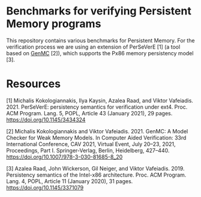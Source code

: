 # Benchmarks for verifying Persistent Memory programs

This repository contains various benchmarks for Persistent Memory. For the verification process we are using an extension of PerSeVerE [1] (a tool based on [GenMC](https://github.com/MPI-SWS/genmc) [2]), which supports the Px86 memory persistency model [3].

# Resources

[1] Michalis Kokologiannakis, Ilya Kaysin, Azalea Raad, and Viktor Vafeiadis. 2021. PerSeVerE: persistency semantics for verification under ext4. Proc. ACM Program. Lang. 5, POPL, Article 43 (January 2021), 29 pages. https://doi.org/10.1145/3434324

[2] Michalis Kokologiannakis and Viktor Vafeiadis. 2021. GenMC: A Model Checker for Weak Memory Models. In Computer Aided Verification: 33rd International Conference, CAV 2021, Virtual Event, July 20–23, 2021, Proceedings, Part I. Springer-Verlag, Berlin, Heidelberg, 427–440. https://doi.org/10.1007/978-3-030-81685-8_20

[3] Azalea Raad, John Wickerson, Gil Neiger, and Viktor Vafeiadis. 2019. Persistency semantics of the Intel-x86 architecture. Proc. ACM Program. Lang. 4, POPL, Article 11 (January 2020), 31 pages. https://doi.org/10.1145/3371079
